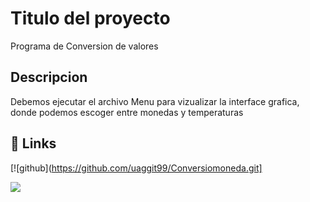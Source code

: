 # Titulo del proyecto

Programa de  Conversion  de valores

## Descripcion 

Debemos ejecutar el archivo Menu para vizualizar la  interface grafica, donde podemos escoger entre   monedas y temperaturas

## 🔗 Links
[![github](https://github.com/uaggit99/Conversiomoneda.git]



<p align="left">
   <img src="https://img.shields.io/badge/STATUS-EN%20TERMINADO-green">
   </p
